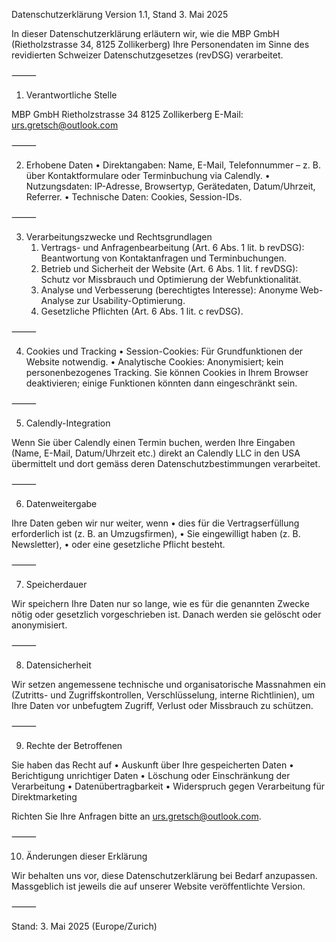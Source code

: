 Datenschutzerklärung
Version 1.1, Stand 3. Mai 2025

In dieser Datenschutzerklärung erläutern wir, wie die MBP GmbH (Rietholzstrasse 34, 8125 Zollikerberg) Ihre Personendaten im Sinne des revidierten Schweizer Datenschutzgesetzes (revDSG) verarbeitet.

⸻

1. Verantwortliche Stelle

MBP GmbH
Rietholzstrasse 34
8125 Zollikerberg
E-Mail: urs.gretsch@outlook.com

⸻

2. Erhobene Daten
	•	Direktangaben: Name, E-Mail, Telefonnummer – z. B. über Kontaktformulare oder Terminbuchung via Calendly.
	•	Nutzungsdaten: IP-Adresse, Browsertyp, Gerätedaten, Datum/Uhrzeit, Referrer.
	•	Technische Daten: Cookies, Session-IDs.

⸻

3. Verarbeitungszwecke und Rechtsgrundlagen
	1.	Vertrags- und Anfragenbearbeitung (Art. 6 Abs. 1 lit. b revDSG): Beantwortung von Kontaktanfragen und Terminbuchungen.
	2.	Betrieb und Sicherheit der Website (Art. 6 Abs. 1 lit. f revDSG): Schutz vor Missbrauch und Optimierung der Webfunktionalität.
	3.	Analyse und Verbesserung (berechtigtes Interesse): Anonyme Web-Analyse zur Usability-Optimierung.
	4.	Gesetzliche Pflichten (Art. 6 Abs. 1 lit. c revDSG).

⸻

4. Cookies und Tracking
	•	Session-Cookies: Für Grundfunktionen der Website notwendig.
	•	Analytische Cookies: Anonymisiert; kein personenbezogenes Tracking.
Sie können Cookies in Ihrem Browser deaktivieren; einige Funktionen könnten dann eingeschränkt sein.

⸻

5. Calendly-Integration

Wenn Sie über Calendly einen Termin buchen, werden Ihre Eingaben (Name, E-Mail, Datum/Uhrzeit etc.) direkt an Calendly LLC in den USA übermittelt und dort gemäss deren Datenschutzbestimmungen verarbeitet.

⸻

6. Datenweitergabe

Ihre Daten geben wir nur weiter, wenn
	•	dies für die Vertragserfüllung erforderlich ist (z. B. an Umzugsfirmen),
	•	Sie eingewilligt haben (z. B. Newsletter),
	•	oder eine gesetzliche Pflicht besteht.

⸻

7. Speicherdauer

Wir speichern Ihre Daten nur so lange, wie es für die genannten Zwecke nötig oder gesetzlich vorgeschrieben ist. Danach werden sie gelöscht oder anonymisiert.

⸻

8. Datensicherheit

Wir setzen angemessene technische und organisatorische Massnahmen ein (Zutritts- und Zugriffskontrollen, Verschlüsselung, interne Richtlinien), um Ihre Daten vor unbefugtem Zugriff, Verlust oder Missbrauch zu schützen.

⸻

9. Rechte der Betroffenen

Sie haben das Recht auf
	•	Auskunft über Ihre gespeicherten Daten
	•	Berichtigung unrichtiger Daten
	•	Löschung oder Einschränkung der Verarbeitung
	•	Datenübertragbarkeit
	•	Widerspruch gegen Verarbeitung für Direktmarketing

Richten Sie Ihre Anfragen bitte an urs.gretsch@outlook.com.

⸻

10. Änderungen dieser Erklärung

Wir behalten uns vor, diese Datenschutzerklärung bei Bedarf anzupassen. Massgeblich ist jeweils die auf unserer Website veröffentlichte Version.

⸻

Stand: 3. Mai 2025 (Europe/Zurich)